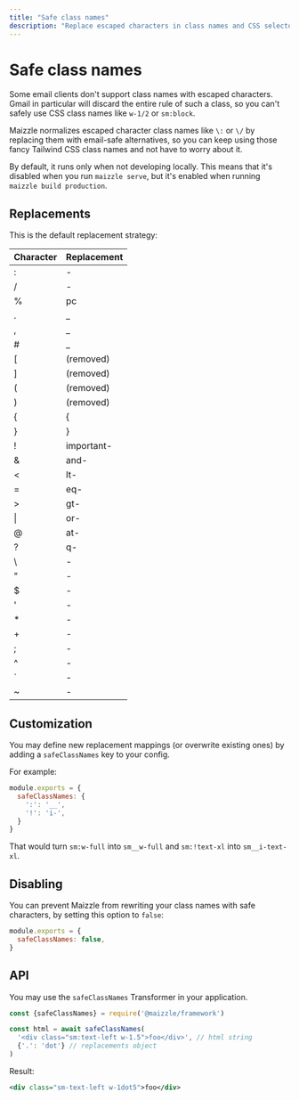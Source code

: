 ```yaml
---
title: "Safe class names"
description: "Replace escaped characters in class names and CSS selectors for better email client compatibility"
---
```


# Safe class names

Some email clients don't support class names with escaped characters. Gmail in particular will discard the entire rule of such a class, so you can't safely use CSS class names like `w-1/2` or `sm:block`.

Maizzle normalizes escaped character class names like `\:` or `\/` by replacing them with email-safe alternatives, so you can keep using those fancy Tailwind CSS class names and not have to worry about it.

By default, it runs only when not developing locally. This means that it's disabled when you run `maizzle serve`, but it's enabled when running `maizzle build production`.

## Replacements

This is the default replacement strategy:

| Character | Replacement |
|-----------|-------------|
| :         | -           |
| /         | -           |
| %         | pc          |
| .         | _           |
| ,         | _           |
| #         | _           |
| [         | (removed)   |
| ]         | (removed)   |
| (         | (removed)   |
| )         | (removed)   |
| {         | {           |
| }         | }           |
| !         | important-  |
| &         | and-        |
| <         | lt-         |
| =         | eq-         |
| >         | gt-         |
| \|        | or-         |
| @         | at-         |
| ?         | q-          |
| \         | -           |
| "         | -           |
| $         | -           |
| '         | -           |
| *         | -           |
| +         | -           |
| ;         | -           |
| ^         | -           |
| `         | -           |
| ~         | -           |

## Customization

You may define new replacement mappings (or overwrite existing ones) by adding a `safeClassNames` key to your config.

For example:

```js [config.js]
module.exports = {
  safeClassNames: {
    ':': '__',
    '!': 'i-',
  }
}
```

That would turn `sm:w-full` into `sm__w-full` and `sm:!text-xl` into `sm__i-text-xl`.

## Disabling

You can prevent Maizzle from rewriting your class names with safe characters, by setting this option to `false`:

```js [config.js]
module.exports = {
  safeClassNames: false,
}
```

## API

You may use the `safeClassNames` Transformer in your application.

```js [app.js]
const {safeClassNames} = require('@maizzle/framework')

const html = await safeClassNames(
  '<div class="sm:text-left w-1.5">foo</div>', // html string
  {'.': 'dot'} // replacements object
)
```

Result:

```xml
<div class="sm-text-left w-1dot5">foo</div>
```
